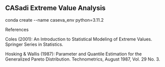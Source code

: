 
## CASadi Extreme Value Analysis


conda create --name caseva_env python=3.11.2


References

Coles (2001): An Introduction to Statistical Modeling of Extreme Values. Springer Series in Statistics.

Hosking & Wallis (1987): Parameter and Quantile Estimation for the Generalized Pareto Distribution. Technometrics, August 1987, Vol. 29 No. 3.